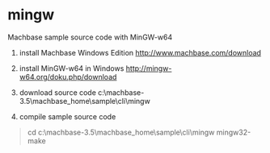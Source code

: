 # mingw
Machbase sample source code with MinGW-w64

1. install Machbase Windows Edition 
   http://www.machbase.com/download

2. install MinGW-w64 in Windows
   http://mingw-w64.org/doku.php/download
  
3. download source code
   c:\machbase-3.5\machbase_home\sample\cli\mingw
   
4. compile sample source code
  > cd c:\machbase-3.5\machbase_home\sample\cli\mingw
  > mingw32-make


